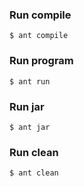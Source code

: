 ### Run compile ###
`$ ant compile`
### Run program ###
`$ ant run`
### Run jar ###
`$ ant jar`
### Run clean ###
`$ ant clean`
